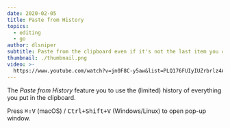 ```yaml
---
date: 2020-02-05
title: Paste from History
topics:
  - editing
  - go
author: dlsniper
subtitle: Paste from the clipboard even if it's not the last item you copied into it
thumbnail: ./thumbnail.png
video: >-
  https://www.youtube.com/watch?v=jn0F8C-y5aw&list=PLQ176FUIyIUZrbrlz4AY1V8VzBJKZyVlW&index=100
---
```


The _Paste from History_ feature you to use the (limited) history of everything you put in the clipboard.

Press <kbd>⌘⇧V</kbd> (macOS) / <kbd>Ctrl+Shift+V</kbd> (Windows/Linux) to open pop-up window.
